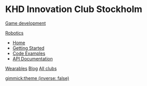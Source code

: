 # KHD Innovation Club Stockholm

<!-- [Game Development](game-development/home.md) -->
[Game development]()

<!--* [Home](game-development/home.md)
* [Are you lost?](game-development/faq.md)
* [Get started](game-development/get-started.md)
* [Guides](game-development/guides.md)
* [Gallery](game-development/gallery.md)-->

<!-- [Robotics](robotics/home.md) -->
[Robotics]()

* [Home](robotics/index.md)
* [Getting Started](robotics/getting-started.md)
* [Code Examples](robotics/code-examples.md)
* [API Documentation](robotics/api.md)

[Wearables](wearables/home.md)
[Blog](blog.md)
[All clubs](/club)

[gimmick:theme (inverse: false)](cerulean)
